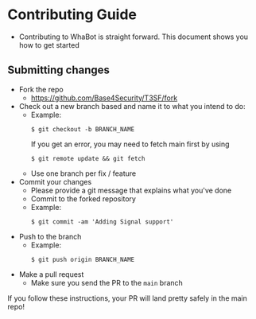 # Contributing Guide

- Contributing to WhaBot is straight forward. This document shows you how to get started

## Submitting changes

- Fork the repo
  - <https://github.com/Base4Security/T3SF/fork>
- Check out a new branch based and name it to what you intend to do:
  - Example:
    ````
    $ git checkout -b BRANCH_NAME
    ````
    If you get an error, you may need to fetch main first by using
    ````
    $ git remote update && git fetch
    ````
  - Use one branch per fix / feature
- Commit your changes
  - Please provide a git message that explains what you've done
  - Commit to the forked repository
  - Example:
    ````
    $ git commit -am 'Adding Signal support'
    ````
- Push to the branch
  - Example:
    ````
    $ git push origin BRANCH_NAME
    ````
- Make a pull request
  - Make sure you send the PR to the <code>main</code> branch

If you follow these instructions, your PR will land pretty safely in the main repo!